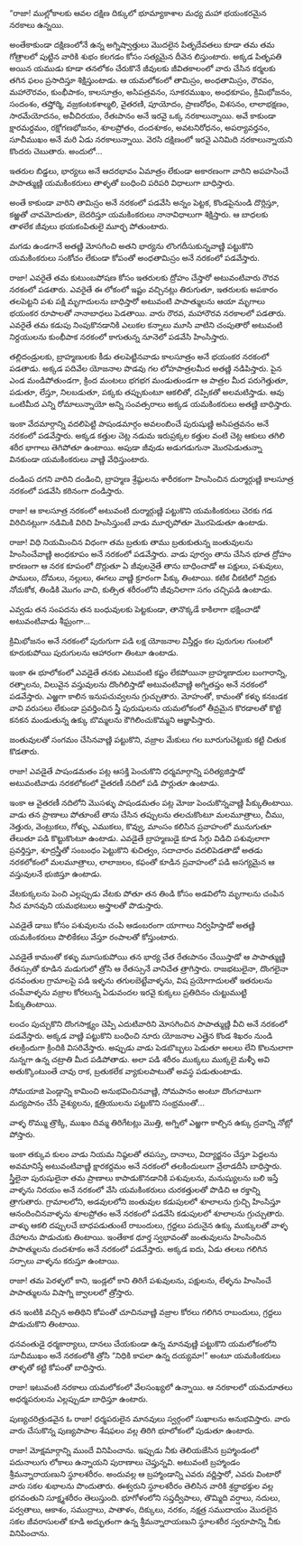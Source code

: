 ﻿“రాజా! ముల్లోకాలకు ఆవల దక్షిణ దిక్కులో భూమ్యాకాశాల మధ్య మహా భయంకరమైన నరకాలు ఉన్నయి. 

అంతేకాకుండా దక్షిణంలోనే ఉన్న అగ్నిష్వాత్తులు మొదలైన పితృదేవతలు కూడా తమ తమ గోత్రాలలో పుట్టిన వారికి శుభం కలగడం కోసం సత్యమైన దీవెన లిస్తుంటారు. అక్కడ పితృపతి అయిన యముడు కూడా తనలోకం చేరుకొనే జీవులకు జీవితకాలంలో వారు చేసిన కర్మలకు తగిన ఫలం ప్రసాదిస్తూ శిక్షిస్తుంటాడు. ఆ యమలోకంలో తామిస్రం, అంధతామిస్రం, రౌరవం, మహారౌరవం, కుంభీపాకం, కాలసూత్రం, అసిపత్రవనం, సూకరముఖం, అంధకూపం, క్రిమిభోజనం, సందంశం, తప్తోర్మి, వజ్రకంటకశాల్మలి, వైతరణి, పూయోదం, ప్రాణరోధం, విశసనం, లాలాభక్షణం, సారమేయోదనం, అవీచిరయం, రేతఃపానం అనే ఇరవై ఒక్క నరకాలున్నాయి. అవే కాకుండా క్షారమర్దమం, రక్షోగణభోజనం, శూలప్రోతం, దందశూకం, అవటనిరోధనం, అపర్యావర్తనం, సూచీముఖం అనే మరి ఏడు నరకాలున్నాయి. వెరసి దక్షిణంలో ఇరవై ఎనిమిది నరకాలున్నాయని కొందరు చెబుతారు. అందులో... 

ఇతరుల బిడ్డలు, భార్యలు అనే ఆదరభావం ఏమాత్రం లేకుండా అకారణంగా వారిని అపహసించే పాపాత్ముణ్ణి యమకింకరులు తాళ్ళతో బంధించి పరిపరి విధాలుగా బాధిస్తారు. 

అంతే కాకుండా వారిని తామిస్రం అనే నరకంలో పడవేసి అన్నం పెట్టక, కొండపైనుండి దొర్లిస్తూ, కఱ్ఱతో చావమోదుతూ, బెదరిస్తూ యమకింకరులు నానావిధాలుగా శిక్షిస్తారు. ఆ బాధలకు తాళలేక జీవులు భయకంపితులై మూర్ఛ పోతుంటారు. 

మగడు ఉండగానే అతణ్ణి మోసగించి అతని భార్యను లొంగదీసుకున్నవాణ్ణి పట్టుకొని యమకింకరులు సంకోచం లేకుండా కోపంతో అంధతామిస్రం అనే నరకంలో పడవేస్తారు. 

రాజా! ఎవరైతే తమ కుటుంబపోషణ కోసం ఇతరులకు ద్రోహం చేస్తారో అటువంటివారు రౌరవ నరకంలో పడతారు. ఎవరైతే ఈ లోకంలో ఇష్టం వచ్చినట్లు తిరుగుతూ, ఇతరులకు అపకారం తలపెట్టని పశు పక్షి మృగాదులను బాధిస్తారో అటువంటి పాపాత్ములను ఆయా మృగాలు భయంకర రూపాలతో నానాబాధలు పెడతాయి. వారు రౌరవ, మహారౌరవ నరకాలలో పడతారు. ఎవరైతే తమ కడుపు నింపుకొనడానికి ఎలుకల కన్నాలు మూసి వాటిని చంపుతారో అటువంటి నిర్దయులను కుంభీపాక నరకంలో కాగుతున్న నూనెలో పడవేసి హింసిస్తారు. 

తల్లిదండ్రులకు, బ్రాహ్మణులకు కీడు తలపెట్టినవాడు కాలసూత్రం అనే భయంకర నరకంలో పడతాడు. అక్కడ పదివేల యోజనాల పొడవు గల లోహపాత్రలమీద అతణ్ణి నడిపిస్తారు. పైన ఎండ మండిపోతుండగా, క్రింద మంటలు భగభగ మండుతుండగా ఆ పాత్రల మీద పరుగెత్తుతూ, పడుతూ, లేస్తూ, నిలబడుతూ, పక్కకు తప్పుకుంటూ ఆకలితో, దప్పికతో అలమటిస్తాడు. ఆవు ఒంటిమీద ఎన్ని రోమాలున్నాయో అన్ని సంవత్సరాలు అక్కడ యమకింకరులు అతణ్ణి బాధిస్తారు. 

ఇంకా వేదమార్గాన్ని వదలిపెట్టి పాషండమార్గం అవలంబించే పురుషుణ్ణి అసిపత్రవనం అనే నరకంలో పడవేస్తారు. అక్కడ కత్తుల చెట్ల నడుమ ఇరుప్రక్కల కత్తుల వంటి చెట్ల ఆకులు తగిలి శరీర భాగాలు తెగిపోతూ ఉంటాయి. అపుడా జీవుడు అడుగడుగునా మొరపెడుతున్నా వినకుండా యమకింకరులు వాణ్ణి వేధిస్తుంటారు. 

దండింప దగని వారిని దండించి, బ్రాహ్మణ శ్రేష్ఠులను శారీరకంగా హింసించిన దుర్మార్గుణ్ణి కాలసూత్ర నరకంలో పడవేసి కఠినంగా దండిస్తారు. 

రాజా! ఆ కాలసూత్ర నరకంలో అటువంటి దుర్మార్గుణ్ణి పట్టుకొని యమకింకరులు చెరకు గడ విరిచినట్లుగా నడిమికి విరిచి హింసిస్తుంటే వాడు మూర్ఛపోతూ మొరపెడుతూ ఉంటాడు. 

రాజా! విధి నియమించిన విధంగా తమ బ్రతుకు తాము బ్రతుకుతున్న జంతువులను హింసించేవాణ్ణి అంధకూపం అనే నరకంలో పడవేస్తారు. వాడు పూర్వం తాను చేసిన భూత ద్రోహం కారణంగా ఆ నరక కూపంలో దొర్లుతూ ఏ జీవులనైతే తాను బాధించాడో ఆ పక్షులు, పశువులు, పాములు, దోమలు, నల్లులు, ఈగలు వాణ్ణి క్రూరంగా పీక్కు తింటాయి. కటిక చీకటిలో నిద్రకు నోచుకోక, తిండికి మొగం వాచి, కుత్సిత శరీరంలోని జీవునిలాగా సగం చచ్చిపడి ఉంటాడు. 

ఎవ్వడు తన సంపదను తన బంధువులకు పెట్టకుండా, తానొక్కడే కాకిలాగా భక్షించాడో అటువంటివాడు శీఘ్రంగా... 

క్రిమిభోజనం అనే నరకంలో పురుగుగా పడి లక్ష యోజనాల విస్తీర్ణం కల పురుగుల గుంటలో కూరుకుపోయి పురుగులను ఆహారంగా తింటూ ఉంటాడు. 

ఇంకా ఈ భూలోకంలో ఎవడైతే తనకు ఎటువంటి కష్టం లేకపోయినా బ్రాహ్మణాదుల బంగారాన్ని, రత్నాలను, విలువైన వస్తువులను దొంగిలిస్తాడో అటువంటివాణ్ణి అగ్నితప్తం అనే నరకంలో పడవేస్తారు. ఎఱ్ఱగా కాలిన ఇనుపచువ్వలను గ్రుచ్చుతారు. మోహంతో, కామంతో కళ్ళు కనబడక వావి వరుసలు లేకుండా ప్రవర్తించిన స్త్రీ పురుషులను యమలోకంలో తీవ్రమైన కొరడాలతో కొట్టి కనకన మండుతున్న ఉక్కు బొమ్మలను కౌగిలించుకొమ్మని ఆజ్ఞాపిస్తారు. 

జంతువులతో సంగమం చేసినవాణ్ణి పట్టుకొని, వజ్రాల మేకులు గల బూరుగుచెట్టుకు కట్టి చితుక కొడతారు. 

రాజా! ఎవడైతే పాషండమతం పట్ల ఆసక్తి పెంచుకొని ధర్మమార్గాన్ని పరిత్యజిస్తాడో అటువంటివాడు నరకలోకంలో వైతరణీ నదిలో పడి పొర్లుతూ ఉంటాడు. 

ఇంకా ఆ వైతరణీ నదిలోని మొసళ్ళు పాషండమతం పట్ల మోజు పెంచుకొన్నవాణ్ణి పీక్కుతింటాయి. వాడు తన ప్రాణాలు పోతూంటే తాను చేసిన తప్పులను తలచుకొంటూ మలమూత్రాలు, చీము, నెత్తురు, వెంట్రుకలు, గోళ్ళు, ఎముకలు, కొవ్వు, మాంసం కలిసిన ప్రవాహంలో మునుగుతూ తేలుతూ పడి కొట్టుకొంటూ ఉంటాడు. ఎవడైతే బ్రాహ్మణుడై కూడ సిగ్గు విడిచి పశువులాగా ప్రవర్తిస్తూ, శూద్రస్త్రీతో సంబంధం పెట్టుకొని శుచిత్వం, సదాచారం వదలిపెడతాడో అతడు నరకలోకంలో మలమూత్రాలు, లాలాజలం, కఫంతో కూడిన ప్రవాహంలో పడి అసగ్యమైన ఆ వస్తువులనే భుజిస్తూ ఉంటాడు. 

వేటకుక్కలను పెంచి ఎల్లప్పుడు వేటకు పోతూ తన తిండి కోసం అడవిలోని మృగాలను చంపిన నీచ మానవుని యమభటులు అస్త్రాలతో పొడుస్తారు. 

ఎవడైతే డాబు కోసం పశువులను చంపి ఆడంబరంగా యాగాలు నిర్వహిస్తాడో అతణ్ణి యమకింకరులు పొలికేకలు వేస్తూ రంపాలతో కోస్తుంటారు. 

ఎవడైతే కామంతో కళ్ళు మూసుకుపోయి తన భార్య చేత రేతఃపానం చేయిస్తాడో ఆ పాపాత్ముణ్ణి రేతస్సుతో కూడిన మడుగులో త్రోసి ఆ రేతస్సునే వానిచేత త్రాగిస్తారు. రాజభటులైనా, దొంగలైనా ధనవంతుల గ్రామాలపై పడి ఇళ్ళను తగులబెట్టేవాళ్ళను, విష ప్రయోగాదులతో ఇతరులను చంపేవాళ్ళను వజ్రాల కోరలున్న ఏడువందల ఇరవై కుక్కలు ప్రతిదినం చుట్టుముట్టి పీక్కుతింటాయి. 

లంచం పుచ్చుకొని దొంగసాక్ష్యం చెప్పి ఎదుటివారిని మోసగించిన పాపాత్ముణ్ణి వీచి అనే నరకంలో పడవేస్తారు. అక్కడ వాణ్ణి పట్టుకొని బంధించి నూరు యోజనాల ఎత్తైన కొండ శిఖరం నుండి తలక్రిందుగా క్రిందికి విసరివేస్తారు. అప్పుడు వాడు పెడబొబ్బలు పెడుతూ అలలు లేని కొలనులాగా నున్నగా ఉన్న చట్రాతి మీద పడిపోతాడు. అలా పడి శరీరం ముక్కలు ముక్కలై మళ్ళీ అవి అతుక్కొంటుంతే చావు రాక, బ్రతుకలేక వ్యాకులపాటుతో అవస్థ పడుతుంటాడు. 

సోమయాజి పెండ్లాన్ని కామించి అనుభవించినవాణ్ణి, సోమపానం అంటూ దొంగచాటుగా మద్యపానం చేసే వైశ్యులను, క్షత్రియులను పట్టుకొని సంభ్రమంతో... 

వాళ్ళ రొమ్ము త్రొక్కి, ముఖం దిమ్మ తిరిగేటట్లు మొత్తి, అగ్నిలో ఎఱ్ఱగా కాల్చిన ఉక్కు ద్రవాన్ని నోట్లో పోస్తారు. 

ఇంకా తక్కువ కులం వాడు నియమ నిష్ఠలతో తపస్సు, దానాలు, విద్యార్జనం చేస్తూ పెద్దలను అవమానిస్తే అటువంటివాణ్ణి క్షారకర్దమం అనే నరకంలో తలకిందులుగా వ్రేలాడదీసి బాధిస్తారు. స్త్రీలైనా పురుషులైనా తమ ప్రాణాలు కాపాడుకొనడానికి పశువులను, మనుష్యులను బలి ఇస్తే వాళ్ళను నిరయం అనే నరకంలో వేసి యమకింకరులు చురకత్తులతో పొడిచి ఆ రక్తాన్ని త్రాగుతారు. గ్రామాలలోని, అడవులలోని జంతువుల కడుపులలో శూలాలను గ్రుచ్చి హింసిస్తూ ఆనందించినవాళ్ళను శూలప్రోతం అనే నరకంలో పడవేసి కడుపులలో శూలాలను గ్రుచ్చుతారు. వాళ్ళు ఆకలి దప్పులచే బాధపడుతుంటే రాబందులు, గ్రద్దలు పదునైన ఉక్కు ముక్కులతో వాళ్ళ దేహాలను పొడుచుకు తింటాయి. ఇంతేకాక ధూర్త స్వభావంతో జంతువులను హింసించిన పాపాత్ములను దందశూకం అనే నరకంలో పడవేస్తారు. అక్కడ ఐదు, ఏడు తలలు గలిగిన సర్పాలు వాళ్ళను కరుస్తూ ఉంటాయి. 

రాజా! తమ పెరళ్ళలో కాని, ఇండ్లలో కాని తిరిగే పశువులను, పక్షులను, లేళ్ళను హింసించే పాపాత్ములను విషాగ్ని జ్వాలలలో త్రోస్తారు. 

తన ఇంటికి వచ్చిన అతిథిని కోపంతో చూచినవాణ్ణి వజ్రాల కోరలు గలిగిన రాబందులు, గ్రద్దలు పొడుచుకొని తింటాయి. 

ధనవంతుడై ధర్మకార్యాలు, దానలు చేయకుండా ఉన్న మానవుణ్ణి పట్టుకొని యమలోకంలోని సూచీముఖం అనే నరకంలోకి త్రోసి “నిధికి కాపలా ఉన్న దయ్యమా!” అంటూ యమకింకరులు తాళ్ళతో కట్టి కోపంతో బాధిస్తారు. 

రాజా! ఇటువంటి నరకాలు యమలోకంలో వేలసంఖ్యలో ఉన్నాయి. ఆ నరకాలలో యమదూతలు అధర్మపరులను ఎల్లప్పుడూ బాధిస్తూ ఉంటారు. 

పుణ్యచరిత్రుడవైన ఓ రాజా! ధర్మపరులైన మానవులు స్వర్గంలో సుఖాలను అనుభవిస్తారు. వారు వారు చేసుకొన్న పుణ్యపాపాల శేషఫలం వల్ల తిరిగి భూలోకంలో పుడుతూ ఉంటారు. 

రాజా! మోక్షమార్గాన్ని ముందే వినిపించాను. ఇప్పుడు నీకు తెలియజేసిన బ్రహ్మాండంలో పదునాలుగు లోకాలు ఉన్నాయని పురాణాలు చెప్తున్నవి. అటువంటి బ్రహ్మాండం శ్రీమన్నారాయణుని స్థూలశరీరం. అందువల్ల ఆ బ్రహ్మాండాన్ని ఎవరు వర్ణిస్తారో, ఎవరు వింటారో వారు సకల శుభాలను పొందుతారు. ఈశ్వరుని స్థూలశరీరం తెలిసిన వారికి శ్రద్ధాభక్తుల వల్ల భగవంతుని సూక్ష్మశరీరం తెలుస్తుంది. భూగోళంలోని సప్తద్వీపాలు, తొమ్మిది వర్షాలు, నదులు, పర్వతాలు, ఆకాశం, సముద్రాలు, పాతాళం, దిక్కులు, నరకం, నక్షత్ర సముదాయం మొదలైన సకల జీవరాసులతో కూడి అద్భుతంగా ఉన్న శ్రీమన్నారాయణుని స్థూలశరీర స్వరూపాన్ని నీకు వినిపించాను. 

